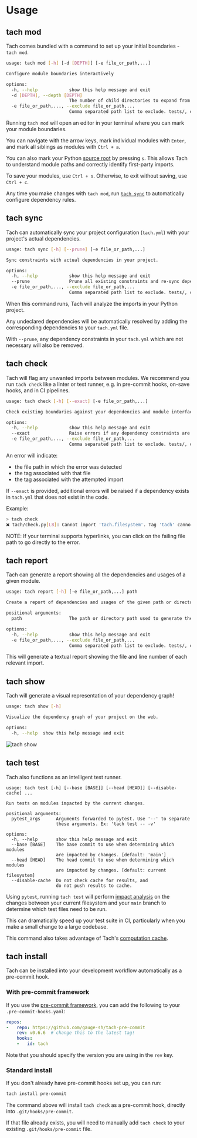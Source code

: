 # Usage

## tach mod
Tach comes bundled with a command to set up your initial boundaries - `tach mod`.

```bash
usage: tach mod [-h] [-d [DEPTH]] [-e file_or_path,...]

Configure module boundaries interactively

options:
  -h, --help            show this help message and exit
  -d [DEPTH], --depth [DEPTH]
                        The number of child directories to expand from the root
  -e file_or_path,..., --exclude file_or_path,...
                        Comma separated path list to exclude. tests/, ci/, etc.
```

Running `tach mod` will open an editor in your terminal where you can mark your module boundaries.

You can navigate with the arrow keys, mark individual modules with `Enter`, and mark all siblings
as modules with `Ctrl + a`.

You can also mark your Python [source root](configuration.md#source-root) by pressing `s`.
This allows Tach to understand module paths and correctly identify first-party imports.

To save your modules, use `Ctrl + s`. Otherwise, to exit without saving, use `Ctrl + c`.

Any time you make changes with `tach mod`, run [`tach sync`](usage.md#tach-sync)
to automatically configure dependency rules.


## tach sync
Tach can automatically sync your project configuration (`tach.yml`) with your project's actual dependencies.

```bash
usage: tach sync [-h] [--prune] [-e file_or_path,...]

Sync constraints with actual dependencies in your project.

options:
  -h, --help            show this help message and exit
  --prune               Prune all existing constraints and re-sync dependencies.
  -e file_or_path,..., --exclude file_or_path,...
                        Comma separated path list to exclude. tests/, ci/, etc.
```

When this command runs, Tach will analyze the imports in your Python project.

Any undeclared dependencies will be automatically resolved by
adding the corresponding dependencies to your `tach.yml` file.

With `--prune`,
any dependency constraints in your `tach.yml` which are not necessary will also be removed.


## tach check
Tach will flag any unwanted imports between modules. We recommend you run `tach check` like a linter or test runner, e.g. in pre-commit hooks, on-save hooks, and in CI pipelines.

```bash
usage: tach check [-h] [--exact] [-e file_or_path,...]

Check existing boundaries against your dependencies and module interfaces

options:
  -h, --help            show this help message and exit
  --exact               Raise errors if any dependency constraints are unused.
  -e file_or_path,..., --exclude file_or_path,...
                        Comma separated path list to exclude. tests/, ci/, etc.
```

An error will indicate:

- the file path in which the error was detected
- the tag associated with that file
- the tag associated with the attempted import

If `--exact` is provided, additional errors will be raised if a dependency exists in `tach.yml` that does not exist in the code.

Example:
```bash
> tach check
❌ tach/check.py[L8]: Cannot import 'tach.filesystem'. Tag 'tach' cannot depend on 'tach.filesystem'. 
```

NOTE: If your terminal supports hyperlinks, you can click on the failing file path to go directly to the error.

## tach report
Tach can generate a report showing all the dependencies and usages of a given module.

```bash
usage: tach report [-h] [-e file_or_path,...] path

Create a report of dependencies and usages of the given path or directory.

positional arguments:
  path                  The path or directory path used to generate the report.

options:
  -h, --help            show this help message and exit
  -e file_or_path,..., --exclude file_or_path,...
                        Comma separated path list to exclude. tests/, ci/, etc.
```

This will generate a textual report showing the file and line number of each relevant import.

## tach show
Tach will generate a visual representation of your dependency graph!
```bash
usage: tach show [-h]

Visualize the dependency graph of your project on the web.

options:
  -h, --help  show this help message and exit
```

![tach show](assets/tach_show.png)


## tach test
Tach also functions as an intelligent test runner.

```
usage: tach test [-h] [--base [BASE]] [--head [HEAD]] [--disable-cache] ...

Run tests on modules impacted by the current changes.

positional arguments:
  pytest_args      Arguments forwarded to pytest. Use '--' to separate
                   these arguments. Ex: 'tach test -- -v'

options:
  -h, --help       show this help message and exit
  --base [BASE]    The base commit to use when determining which modules
                   are impacted by changes. [default: 'main']
  --head [HEAD]    The head commit to use when determining which modules
                   are impacted by changes. [default: current filesystem]
  --disable-cache  Do not check cache for results, and
                   do not push results to cache.
```

Using `pytest`, running `tach test` will perform [impact analysis](https://martinfowler.com/articles/rise-test-impact-analysis.html) on the changes between your current filesystem and your `main` branch to determine which test files need to be run.

This can dramatically speed up your test suite in CI, particularly when you make a small change to a large codebase.

This command also takes advantage of Tach's [computation cache](caching.md).


## tach install
Tach can be installed into your development workflow automatically as a pre-commit hook.


### With pre-commit framework
If you use the [pre-commit framework](https://github.com/pre-commit/pre-commit), you can add the following to your `.pre-commit-hooks.yaml`:

```yaml
repos:
-   repo: https://github.com/gauge-sh/tach-pre-commit
    rev: v0.6.6  # change this to the latest tag!
    hooks:
    -   id: tach
```

Note that you should specify the version you are using in the `rev` key.

### Standard install
If you don't already have pre-commit hooks set up, you can run:

```bash
tach install pre-commit
```

The command above will install `tach check` as a pre-commit hook, directly into `.git/hooks/pre-commit`.

If that file already exists, you will need to manually add `tach check` to your existing `.git/hooks/pre-commit` file.
